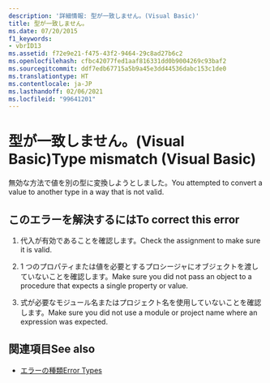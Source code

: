 ```yaml
---
description: '詳細情報: 型が一致しません。(Visual Basic)'
title: 型が一致しません。
ms.date: 07/20/2015
f1_keywords:
- vbrID13
ms.assetid: f72e9e21-f475-43f2-9464-29c8ad27b6c2
ms.openlocfilehash: cfbc42077fed1aaf816331dd0b9004269c93baf2
ms.sourcegitcommit: ddf7edb67715a5b9a45e3dd44536dabc153c1de0
ms.translationtype: HT
ms.contentlocale: ja-JP
ms.lasthandoff: 02/06/2021
ms.locfileid: "99641201"
---
```

# <a name="type-mismatch-visual-basic"></a><span data-ttu-id="49a0e-103">型が一致しません。(Visual Basic)</span><span class="sxs-lookup"><span data-stu-id="49a0e-103">Type mismatch (Visual Basic)</span></span>

<span data-ttu-id="49a0e-104">無効な方法で値を別の型に変換しようとしました。</span><span class="sxs-lookup"><span data-stu-id="49a0e-104">You attempted to convert a value to another type in a way that is not valid.</span></span>  
  
## <a name="to-correct-this-error"></a><span data-ttu-id="49a0e-105">このエラーを解決するには</span><span class="sxs-lookup"><span data-stu-id="49a0e-105">To correct this error</span></span>  
  
1. <span data-ttu-id="49a0e-106">代入が有効であることを確認します。</span><span class="sxs-lookup"><span data-stu-id="49a0e-106">Check the assignment to make sure it is valid.</span></span>  
  
2. <span data-ttu-id="49a0e-107">1 つのプロパティまたは値を必要とするプロシージャにオブジェクトを渡していないことを確認します。</span><span class="sxs-lookup"><span data-stu-id="49a0e-107">Make sure you did not pass an object to a procedure that expects a single property or value.</span></span>  
  
3. <span data-ttu-id="49a0e-108">式が必要なモジュール名またはプロジェクト名を使用していないことを確認します。</span><span class="sxs-lookup"><span data-stu-id="49a0e-108">Make sure you did not use a module or project name where an expression was expected.</span></span>  
  
## <a name="see-also"></a><span data-ttu-id="49a0e-109">関連項目</span><span class="sxs-lookup"><span data-stu-id="49a0e-109">See also</span></span>

- [<span data-ttu-id="49a0e-110">エラーの種類</span><span class="sxs-lookup"><span data-stu-id="49a0e-110">Error Types</span></span>](../../programming-guide/language-features/error-types.md)
